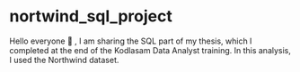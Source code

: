 # nortwind_sql_project
Hello everyone 👋 , I am sharing the SQL part of my thesis, which I completed at the end of the Kodlasam Data Analyst training. In this analysis, I used the Northwind dataset.
